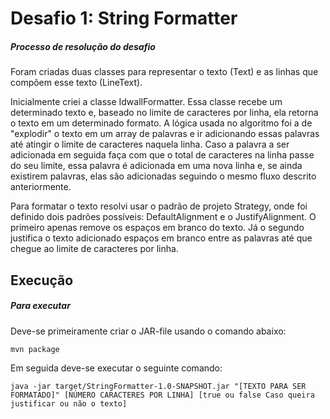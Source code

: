 # Desafio 1: String Formatter

##### Processo de resolução do desafio

Foram criadas duas classes para representar o texto (Text) e as linhas que compõem esse texto (LineText).

Inicialmente criei a classe IdwallFormatter. Essa classe recebe um determinado texto e, baseado no limite de caracteres por linha, ela retorna o texto em um determinado formato. A lógica usada no algoritmo foi a de "explodir" o texto em um array de palavras e ir adicionando essas palavras até atingir o limite de caracteres naquela linha. Caso a palavra a ser adicionada em seguida faça com que o total de caracteres na linha passe do seu limite, essa palavra é adicionada em uma nova linha e, se ainda existirem palavras, elas são adicionadas seguindo o mesmo fluxo descrito anteriormente.

Para formatar o texto resolvi usar o padrão de projeto Strategy, onde foi definido dois padrões possíveis: DefaultAlignment e o JustifyAlignment. O primeiro apenas remove os espaços em branco do texto. Já o segundo justifica o texto adicionado espaços em branco entre as palavras até que chegue ao limite de caracteres por linha.

## Execução

##### Para executar

Deve-se primeiramente criar o JAR-file usando o comando abaixo:

`mvn package`

Em seguida deve-se executar o seguinte comando:

`java -jar target/StringFormatter-1.0-SNAPSHOT.jar "[TEXTO PARA SER FORMATADO]" [NÚMERO CARACTERES POR LINHA] [true ou false Caso queira justificar ou não o texto]`
 
